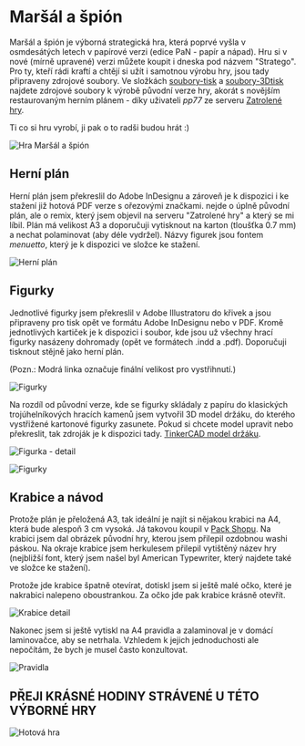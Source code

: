 # Maršál a špión
Maršál a špión je výborná strategická hra, která poprvé vyšla v osmdesátých letech v papírové verzi (edice PaN - papír a nápad). Hru si v nové (mírně upravené) verzi můžete koupit i dneska pod názvem "Stratego". Pro ty, kteří rádi kraftí a chtějí si užít i samotnou výrobu hry, jsou tady připraveny zdrojové soubory. Ve složkách [soubory-tisk](https://github.com/janlouda/marsalaspion/tree/master/soubory-tisk) a [soubory-3Dtisk](https://github.com/janlouda/marsalaspion/tree/master/soubory-3Dtisk) najdete zdrojové soubory k výrobě původní verze hry, akorát s novějším restaurovaným herním plánem - díky uživateli *pp77* ze serveru [Zatrolené hry](https://www.zatrolene-hry.cz/spolecenska-hra/marsal-a-spion-183/k-stazeni/a3-plan-9869/).

Ti co si hru vyrobí, ji pak o to radši budou hrát :)


![Hra Maršál a špión](https://github.com/janlouda/marsalaspion/raw/master/img/krabice.JPG)


  
## Herní plán
Herní plán jsem překreslil do Adobe InDesignu a zároveň je k dispozici i ke stažení již hotová PDF verze s ořezovými značkami. nejde o úplně původní plán, ale o remix, který jsem objevil na serveru "Zatrolené hry" a který se mi líbil. Plán má velikost A3 a doporučuji vytisknout na karton (tloušťka 0.7 mm) a nechat polaminovat (aby déle vydržel). Názvy figurek jsou fontem *menuetto*, který je k dispozici ve složce ke stažení.


![Herní plán](https://github.com/janlouda/marsalaspion/raw/master/img/herni_plan.JPG)

## Figurky
Jednotlivé figurky jsem překreslil v Adobe Illustratoru do křivek a jsou připraveny pro tisk opět ve formátu Adobe InDesignu nebo v PDF. Kromě jednotlivých kartiček je k dispozici i soubor, kde jsou už všechny hrací figurky nasázeny dohromady (opět ve formátech .indd a .pdf). Doporučuji tisknout stějně jako herní plán.

(Pozn.: Modrá linka označuje finální velikost pro vystřihnutí.)

![Figurky](https://github.com/janlouda/marsalaspion/raw/master/img/figurky-karton.png)



Na rozdíl od původní verze, kde se figurky skládaly z papíru do klasických trojúhelníkových hracích kamenů jsem vytvořil 3D model držáku, do kterého vystřižené kartonové figurky zasunete. Pokud si chcete model upravit nebo překreslit, tak zdroják je k dispozici tady. [TinkerCAD model držáku](https://www.tinkercad.com/things/fhxQ1hPLyRa-public-marsal-a-spion-holder). 


![Figurka - detail](https://github.com/janlouda/marsalaspion/raw/master/img/figurka_detail.JPG)


![Figurky](https://github.com/janlouda/marsalaspion/raw/master/img/figurky.JPG)


## Krabice a návod
Protože plán je přeložená A3, tak ideální je najít si nějakou krabici na A4, která bude alespoň 3 cm vysoká. Já takovou koupil v [Pack Shopu](https://www.packshop.cz/z/papirova-krabice-na-format-a4-331x234x30-mm-17.html). Na krabici jsem dal obrázek původní hry, kterou jsem přilepil ozdobnou washi páskou. Na okraje krabice jsem herkulesem přilepil vytištěný název hry (nejbližší font, který jsem našel byl American Typewriter, který najdete také ve složce ke stažení).


Protože jde krabice špatně otevírat, dotiskl jsem si ještě malé očko, které je nakrabici nalepeno oboustrankou. Za očko jde pak krabice krásně otevřít.

![Krabice detail](https://github.com/janlouda/marsalaspion/raw/master/img/krabice_detail.JPG)

Nakonec jsem si ještě vytiskl na A4 pravidla a zalaminoval je v domácí laminovačce, aby se netrhala. Vzhledem k jejich jednoduchosti ale nepočítám, že bych je musel často konzultovat.

![Pravidla](https://github.com/janlouda/marsalaspion/raw/master/img/pravidla.JPG)

## PŘEJI KRÁSNÉ HODINY STRÁVENÉ U TÉTO VÝBORNÉ HRY

![Hotová hra](https://github.com/janlouda/marsalaspion/raw/master/img/hotova_hra.JPG)







